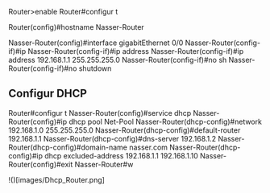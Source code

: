 

Router>enable
Router#configur t

Router(config)#hostname Nasser-Router

Nasser-Router(config)#interface gigabitEthernet 0/0
Nasser-Router(config-if)#ip
Nasser-Router(config-if)#ip address
Nasser-Router(config-if)#ip address 192.168.1.1 255.255.255.0
Nasser-Router(config-if)#no sh
Nasser-Router(config-if)#no shutdown 

## Configur DHCP
Router#configur t
Nasser-Router(config)#service dhcp
Nasser-Router(config)#ip dhcp pool Net-Pool
Nasser-Router(dhcp-config)#network 192.168.1.0 255.255.255.0
Nasser-Router(dhcp-config)#default-router 192.168.1.1
Nasser-Router(dhcp-config)#dns-server 192.168.1.2
Nasser-Router(dhcp-config)#domain-name nasser.com
Nasser-Router(dhcp-config)#ip dhcp excluded-address 192.168.1.1 192.168.1.10
Nasser-Router(config)#exit
Nasser-Router#w 


!()[images/Dhcp_Router.png]
